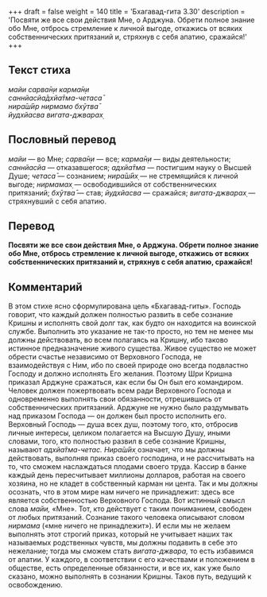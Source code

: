 +++
draft = false
weight = 140
title = 'Бхагавад-гита 3.30'
description = 'Посвяти же все свои действия Мне, о Арджуна. Обрети полное знание обо Мне, отбрось стремление к личной выгоде, откажись от всяких собственнических притязаний и, стряхнув с себя апатию, сражайся!'
+++

## Текст стиха

_майи сарва̄н̣и карма̄н̣и  
саннйасйа̄дхйа̄тма-четаса̄  
нира̄ш́ӣр нирмамо бхӯтва̄  
йудхйасва вигата-джварах̣_

## Пословный перевод

_майи_ — во Мне; _сарва̄н̣и_ — все; _карма̄н̣и_ — виды деятельности; _саннйасйа_ — отказавшегося; _адхйа̄тма_ — постигшим науку о Высшей Душе; _четаса̄_ — сознанием; _нира̄ш́ӣх̣_ — не стремящийся к личной выгоде; _нирмамах̣_ — освободившийся от собственнических притязаний; _бхӯтва̄_ — став; _йудхйасва_ — сражайся; _вигата_\-_джварах̣_ — стряхнувший с себя апатию.

## Перевод

**Посвяти же все свои действия Мне, о Арджуна. Обрети полное знание обо Мне, отбрось стремление к личной выгоде, откажись от всяких собственнических притязаний и, стряхнув с себя апатию, сражайся!**

## Комментарий

В этом стихе ясно сформулирована цель «Бхагавад-гиты». Господь говорит, что каждый должен полностью развить в себе сознание Кришны и исполнять свой долг так, как будто он находится на воинской службе. Выполнить это указание не так-то просто, но тем не менее мы должны действовать, во всем полагаясь на Кришну, ибо таково истинное предназначение живого существа. Живое существо не может обрести счастье независимо от Верховного Господа, не взаимодействуя с Ним, ибо по своей природе оно всегда подвластно Господу и должно исполнять Его желания. Поэтому Шри Кришна приказал Арджуне сражаться, как если бы Он был его командиром. Человек должен пожертвовать всем ради Верховного Господа и одновременно выполнять свои обязанности, отрешившись от собственнических притязаний. Арджуне не нужно было раздумывать над приказом Господа — он должен был просто исполнить его. Верховный Господь — душа всех душ, поэтому того, кто, отбросив личные интересы, целиком полагается на Высшую Душу, иными словами, того, кто полностью развил в себе сознание Кришны, называют _адхйа̄тма-четас. Нира̄ш́ӣх̣_ означает, что мы должны действовать, выполняя приказ своего господина, и не рассчитывать на то, что сможем наслаждаться плодами своего труда. Кассир в банке каждый день пересчитывает миллионы долларов, работая на своего хозяина, но не кладет в собственный карман ни цента. Так и мы должны осознать, что в этом мире нам ничего не принадлежит: здесь все является собственностью Верховного Господа. Вот истинный смысл слова _майи,_ «Мне». Тот, кто действует с таким пониманием, свободен от любых притязаний. Сознание такого человека описывают словом _нирмама_ («мне ничего не принадлежит»). И если мы не желаем выполнять этот строгий приказ, который не учитывает наших так называемых родственных чувств, мы должны подавить в себе это нежелание; тогда мы сможем стать _вигата-джвара,_ то есть избавимся от апатии. У каждого, в соответствии с его качествами и положением в обществе, есть определенные обязанности, и все их, как уже было сказано, можно выполнять в сознании Кришны. Таков путь, ведущий к освобождению.
